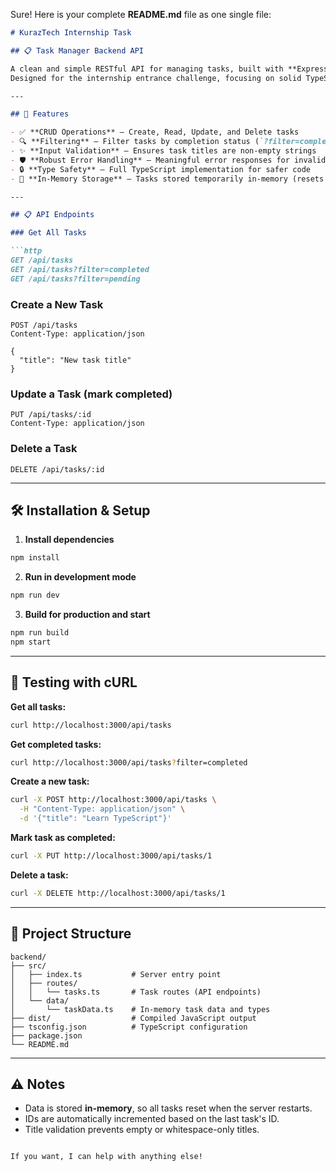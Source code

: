 Sure! Here is your complete **README.md** file as one single file:

````markdown
# KurazTech Internship Task

## 📋 Task Manager Backend API

A clean and simple RESTful API for managing tasks, built with **Express.js** and **TypeScript**.  
Designed for the internship entrance challenge, focusing on solid TypeScript usage, validation, and filtering.

---

## 🚀 Features

- ✅ **CRUD Operations** — Create, Read, Update, and Delete tasks  
- 🔍 **Filtering** — Filter tasks by completion status (`?filter=completed` or `?filter=pending`)  
- ✨ **Input Validation** — Ensures task titles are non-empty strings  
- 🛡️ **Robust Error Handling** — Meaningful error responses for invalid requests  
- 🔒 **Type Safety** — Full TypeScript implementation for safer code  
- 📅 **In-Memory Storage** — Tasks stored temporarily in-memory (resets on server restart)

---

## 📋 API Endpoints

### Get All Tasks

```http
GET /api/tasks
GET /api/tasks?filter=completed
GET /api/tasks?filter=pending
````

### Create a New Task

```http
POST /api/tasks
Content-Type: application/json

{
  "title": "New task title"
}
```

### Update a Task (mark completed)

```http
PUT /api/tasks/:id
Content-Type: application/json
```

### Delete a Task

```http
DELETE /api/tasks/:id
```

---

## 🛠️ Installation & Setup

1. **Install dependencies**

```bash
npm install
```

2. **Run in development mode**

```bash
npm run dev
```

3. **Build for production and start**

```bash
npm run build
npm start
```

---

## 🧪 Testing with cURL

**Get all tasks:**

```bash
curl http://localhost:3000/api/tasks
```

**Get completed tasks:**

```bash
curl http://localhost:3000/api/tasks?filter=completed
```

**Create a new task:**

```bash
curl -X POST http://localhost:3000/api/tasks \
  -H "Content-Type: application/json" \
  -d '{"title": "Learn TypeScript"}'
```

**Mark task as completed:**

```bash
curl -X PUT http://localhost:3000/api/tasks/1
```

**Delete a task:**

```bash
curl -X DELETE http://localhost:3000/api/tasks/1
```

---

## 🎯 Project Structure

```
backend/
├── src/
│   ├── index.ts           # Server entry point
│   ├── routes/
│   │   └── tasks.ts       # Task routes (API endpoints)
│   └── data/
│       └── taskData.ts    # In-memory task data and types
├── dist/                  # Compiled JavaScript output
├── tsconfig.json          # TypeScript configuration
├── package.json
└── README.md
```

---

## ⚠️ Notes

* Data is stored **in-memory**, so all tasks reset when the server restarts.
* IDs are automatically incremented based on the last task's ID.
* Title validation prevents empty or whitespace-only titles.

```

If you want, I can help with anything else!
```
